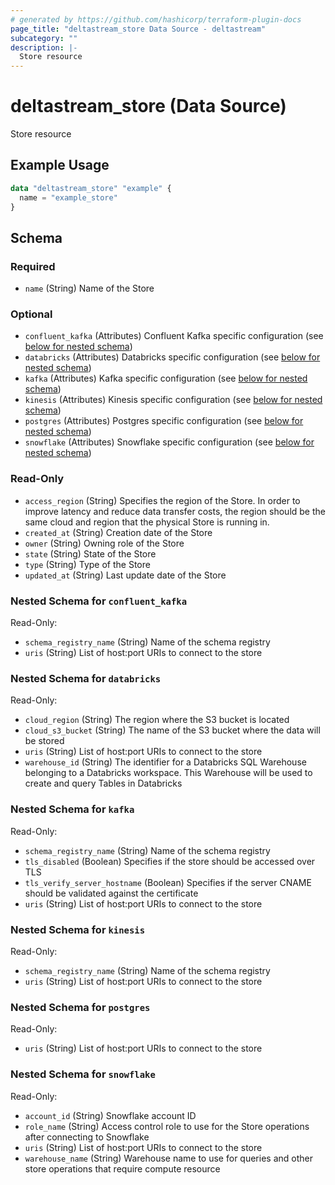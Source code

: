 ```yaml
---
# generated by https://github.com/hashicorp/terraform-plugin-docs
page_title: "deltastream_store Data Source - deltastream"
subcategory: ""
description: |-
  Store resource
---
```


# deltastream_store (Data Source)

Store resource

## Example Usage

```terraform
data "deltastream_store" "example" {
  name = "example_store"
}
```

<!-- schema generated by tfplugindocs -->
## Schema

### Required

- `name` (String) Name of the Store

### Optional

- `confluent_kafka` (Attributes) Confluent Kafka specific configuration (see [below for nested schema](#nestedatt--confluent_kafka))
- `databricks` (Attributes) Databricks specific configuration (see [below for nested schema](#nestedatt--databricks))
- `kafka` (Attributes) Kafka specific configuration (see [below for nested schema](#nestedatt--kafka))
- `kinesis` (Attributes) Kinesis specific configuration (see [below for nested schema](#nestedatt--kinesis))
- `postgres` (Attributes) Postgres specific configuration (see [below for nested schema](#nestedatt--postgres))
- `snowflake` (Attributes) Snowflake specific configuration (see [below for nested schema](#nestedatt--snowflake))

### Read-Only

- `access_region` (String) Specifies the region of the Store. In order to improve latency and reduce data transfer costs, the region should be the same cloud and region that the physical Store is running in.
- `created_at` (String) Creation date of the Store
- `owner` (String) Owning role of the Store
- `state` (String) State of the Store
- `type` (String) Type of the Store
- `updated_at` (String) Last update date of the Store

<a id="nestedatt--confluent_kafka"></a>
### Nested Schema for `confluent_kafka`

Read-Only:

- `schema_registry_name` (String) Name of the schema registry
- `uris` (String) List of host:port URIs to connect to the store


<a id="nestedatt--databricks"></a>
### Nested Schema for `databricks`

Read-Only:

- `cloud_region` (String) The region where the S3 bucket is located
- `cloud_s3_bucket` (String) The name of the S3 bucket where the data will be stored
- `uris` (String) List of host:port URIs to connect to the store
- `warehouse_id` (String) The identifier for a Databricks SQL Warehouse belonging to a Databricks workspace. This Warehouse will be used to create and query Tables in Databricks


<a id="nestedatt--kafka"></a>
### Nested Schema for `kafka`

Read-Only:

- `schema_registry_name` (String) Name of the schema registry
- `tls_disabled` (Boolean) Specifies if the store should be accessed over TLS
- `tls_verify_server_hostname` (Boolean) Specifies if the server CNAME should be validated against the certificate
- `uris` (String) List of host:port URIs to connect to the store


<a id="nestedatt--kinesis"></a>
### Nested Schema for `kinesis`

Read-Only:

- `schema_registry_name` (String) Name of the schema registry
- `uris` (String) List of host:port URIs to connect to the store


<a id="nestedatt--postgres"></a>
### Nested Schema for `postgres`

Read-Only:

- `uris` (String) List of host:port URIs to connect to the store


<a id="nestedatt--snowflake"></a>
### Nested Schema for `snowflake`

Read-Only:

- `account_id` (String) Snowflake account ID
- `role_name` (String) Access control role to use for the Store operations after connecting to Snowflake
- `uris` (String) List of host:port URIs to connect to the store
- `warehouse_name` (String) Warehouse name to use for queries and other store operations that require compute resource
